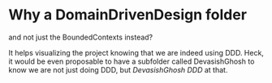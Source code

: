 # Why a DomainDrivenDesign folder
and not just the BoundedContexts instead?

It helps visualizing the project knowing that we are indeed using DDD.
Heck, it would be even proposable to have a subfolder called DevasishGhosh to know we are not just doing DDD, but *DevasishGhosh DDD* at that.